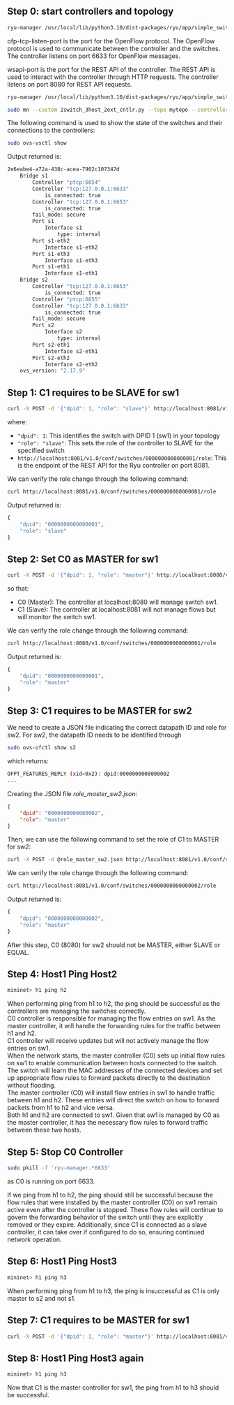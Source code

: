 ## Step 0: start controllers and topology

```bash
ryu-manager /usr/local/lib/python3.10/dist-packages/ryu/app/simple_switch_13.py --ofp-tcp-listen-port 6633 --wsapi-port 8080 &
```
ofp-tcp-listen-port is the port for the OpenFlow protocol. The OpenFlow protocol is used to communicate between the controller and the switches. The controller listens on port 6633 for OpenFlow messages.

wsapi-port is the port for the REST API of the controller. The REST API is used to interact with the controller through HTTP requests. The controller listens on port 8080 for REST API requests.
```bash
ryu-manager /usr/local/lib/python3.10/dist-packages/ryu/app/simple_switch_13.py --ofp-tcp-listen-port 6653 --wsapi-port 8081 &
```

``` bash
sudo mn --custom 2switch_3host_2ext_cntlr.py --topo mytopo --controller=remote,ip=127.0.0.1,port=6633 --controller=remote,ip=127.0.0.1,port=6653 --mac
```

The following command is used to show the state of the switches and their connections to the controllers:
``` bash
sudo ovs-vsctl show
```
Output returned is:
``` bash
2e6eabe4-a72a-438c-acea-7902c107347d
    Bridge s1
        Controller "ptcp:6654"
        Controller "tcp:127.0.0.1:6633"
            is_connected: true
        Controller "tcp:127.0.0.1:6653"
            is_connected: true
        fail_mode: secure
        Port s1
            Interface s1
                type: internal
        Port s1-eth2
            Interface s1-eth2
        Port s1-eth3
            Interface s1-eth3
        Port s1-eth1
            Interface s1-eth1
    Bridge s2
        Controller "tcp:127.0.0.1:6653"
            is_connected: true
        Controller "ptcp:6655"
        Controller "tcp:127.0.0.1:6633"
            is_connected: true
        fail_mode: secure
        Port s2
            Interface s2
                type: internal
        Port s2-eth1
            Interface s2-eth1
        Port s2-eth2
            Interface s2-eth2
    ovs_version: "2.17.9"
```

## Step 1: C1 requires to be SLAVE for sw1
``` bash
curl -X POST -d '{"dpid": 1, "role": "slave"}' http://localhost:8081/v1.0/conf/switches/0000000000000001/role
```
where:
- ```"dpid": 1```: This identifies the switch with DPID 1 (sw1) in your topology
- ```"role": "slave"```: This sets the role of the controller to SLAVE for the specified switch
- ```http://localhost:8081/v1.0/conf/switches/0000000000000001/role```: This is the endpoint of the REST API for the Ryu controller on port 8081.

We can verify the role change through the following command:
``` bash
curl http://localhost:8081/v1.0/conf/switches/0000000000000001/role
```
Output returned is:
``` bash
{
    "dpid": "0000000000000001",
    "role": "slave"
}
```

## Step 2: Set C0 as MASTER for sw1

``` bash
curl -X POST -d '{"dpid": 1, "role": "master"}' http://localhost:8080/v1.0/conf/switches/0000000000000001/role
```
so that:
- C0 (Master): The controller at localhost:8080 will manage switch sw1.
- C1 (Slave): The controller at localhost:8081 will not manage flows but will monitor the switch sw1.

We can verify the role change through the following command:
``` bash
curl http://localhost:8080/v1.0/conf/switches/0000000000000001/role
```
Output returned is:
``` bash
{
    "dpid": "0000000000000001",
    "role": "master"
}
```

## Step 3: C1 requires to be MASTER for sw2
We need to create a JSON file indicating the correct datapath ID and role for sw2.
For sw2, the datapath ID needs to be identified through
```bash
sudo ovs-ofctl show s2
```
which returns:
```bash
OFPT_FEATURES_REPLY (xid=0x2): dpid:0000000000000002
...
```

Creating the JSON file *role_master_sw2.json*:
``` JSON
{
    "dpid": "0000000000000002",
    "role": "master"
}
```
Then, we can use the following command to set the role of C1 to MASTER for sw2:
``` bash
curl -X POST -d @role_master_sw2.json http://localhost:8081/v1.0/conf/switches/0000000000000002/role
```

We can verify the role change through the following command:
``` bash
curl http://localhost:8081/v1.0/conf/switches/0000000000000002/role
```
Output returned is:
``` bash
{
    "dpid": "0000000000000002",
    "role": "master"
}
```

After this step, C0 (8080) for sw2 should not be MASTER, either SLAVE or EQUAL.

## Step 4: Host1 Ping Host2
```bash
mininet> h1 ping h2
```
When performing ping from h1 to h2, the ping should be successful as the controllers are managing the switches correctly.<br/>
C0 controller is responsible for managing the flow entries on sw1. As the master controller, it will handle the forwarding rules for the traffic between h1 and h2. <br/>
C1 controller will receive updates but will not actively manage the flow entries on sw1.
<br/>When the network starts, the master controller (C0) sets up initial flow rules on sw1 to enable communication between hosts connected to the switch. The switch will learn the MAC addresses of the connected devices and set up appropriate flow rules to forward packets directly to the destination without flooding. <br/>
The master controller (C0) will install flow entries in sw1 to handle traffic between h1 and h2. These entries will direct the switch on how to forward packets from h1 to h2 and vice versa. <br/>
Both h1 and h2 are connected to sw1. Given that sw1 is managed by C0 as the master controller, it has the necessary flow rules to forward traffic between these two hosts.

## Step 5: Stop C0 Controller
```bash
sudo pkill -f 'ryu-manager.*6633'
```
as C0 is running on port 6633.

If we ping from h1 to h2, the ping should still be successful because the flow rules that were installed by the master controller (C0) on sw1 remain active even after the controller is stopped. These flow rules will continue to govern the forwarding behavior of the switch until they are explicitly removed or they expire. Additionally, since C1 is connected as a slave controller, it can take over if configured to do so, ensuring continued network operation.

## Step 6: Host1 Ping Host3
```bash
mininet> h1 ping h3
```
When performing ping from h1 to h3, the ping is insuccessful as C1 is only master to s2 and not s1.

## Step 7:	C1 requires to	be	MASTER	for	sw1
```bash
curl -X POST -d '{"dpid": 1, "role": "master"}' http://localhost:8081/v1.0/conf/switches/0000000000000001/role
```

## Step 8: Host1 Ping Host3 again
```bash
mininet> h1 ping h3
```
Now that C1 is the master controller for sw1, the ping from h1 to h3 should be successful.